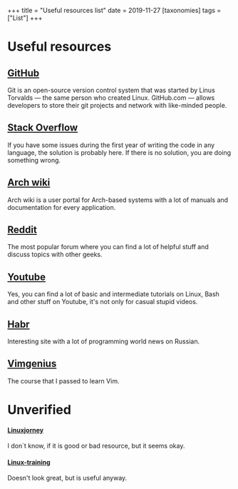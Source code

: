+++
title = "Useful resources list"
date = 2019-11-27
[taxonomies]
tags = ["List"]
+++
# Useful resources

## [GitHub](https://github.com/)
Git is an open-source version control system that 
was started by Linus Torvalds — the same person who created Linux. 
GitHub.com — allows developers to store their git projects and 
network with like-minded people.

## [Stack Overflow](https://stackoverflow.com/)
If you have some issues during the first year of writing the 
code in any language, the solution is probably here. If there is 
no solution, you are doing something wrong.

## [Arch wiki](https://wiki.archlinux.org/)
Arch wiki is a user portal for Arch-based systems with 
a lot of manuals and documentation for every application.

## [Reddit](https://www.reddit.com/)
The most popular forum where you can find 
a lot of helpful stuff and discuss topics with other geeks.

## [Youtube](https://youtube.com/)
Yes, you can find a lot of basic and intermediate tutorials
on Linux, Bash and other stuff on Youtube, it's not only for
casual stupid videos.

## [Habr](https://habr.com/ru/)
Interesting site with a lot of programming world news on Russian.

## [Vimgenius](http://vimgenius.com/)
The course that I passed to learn Vim.

# Unverified
#### [Linuxjorney](https://linuxjourney.com/)
I don\`t know, if it is good or bad resource, but it seems okay.

#### [Linux-training](http://linux-training.be/funhtml/)
Doesn't look great, but is useful anyway.
